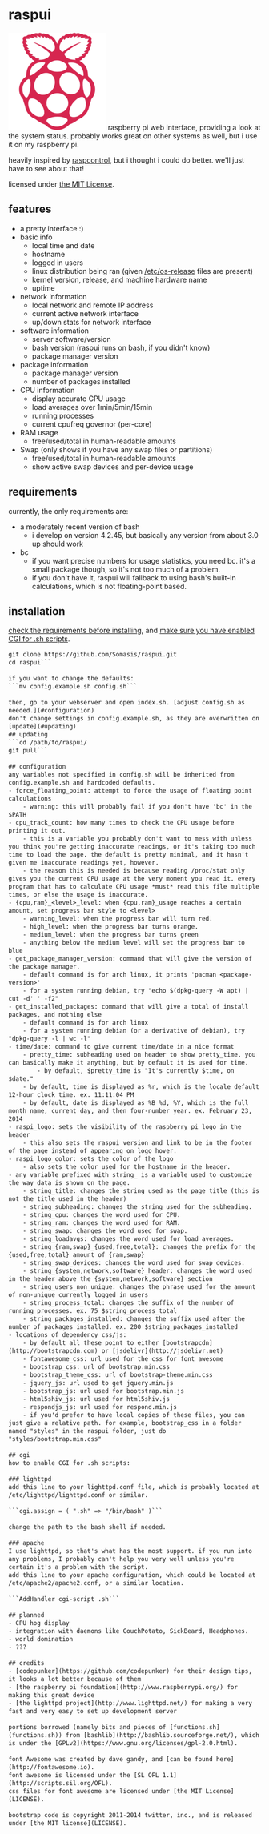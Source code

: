 # raspui
![raspui logo](favicon-195.png)
raspberry pi web interface, providing a look at the system status. probably works great on other systems as well, but i use it on my raspberry pi.

heavily inspired by [raspcontrol](https://github.com/imjacobclark/Raspcontrol), but i thought i could do better. we'll just have to see about that!

licensed under [the MIT License](LICENSE).

## features
- a pretty interface :)
- basic info
    - local time and date
    - hostname
    - logged in users
    - linux distribution being ran (given [/etc/os-release](http://www.freedesktop.org/software/systemd/man/os-release.html) files are present)
    - kernel version, release, and machine hardware name
    - uptime
- network information
    - local network and remote IP address
    - current active network interface
    - up/down stats for network interface
- software information
    - server software/version
    - bash version (raspui runs on bash, if you didn't know)
    - package manager version
- package information
    - package manager version
    - number of packages installed
- CPU information
    - display accurate CPU usage
    - load averages over 1min/5min/15min
    - running processes
    - current cpufreq governor (per-core)
- RAM usage
    - free/used/total in human-readable amounts
- Swap (only shows if you have any swap files or partitions)
    - free/used/total in human-readable amounts
    - show active swap devices and per-device usage
## requirements
currently, the only requirements are:
- a moderately recent version of bash
    - i develop on version 4.2.45, but basically any version from about 3.0 up should work
- bc
    - if you want precise numbers for usage statistics, you need bc. it's a small package though, so it's not too much of a problem.
    - if you don't have it, raspui will fallback to using bash's built-in calculations, which is not floating-point based.

## installation
[check the requirements before installing](#requirements), and [make sure you have enabled CGI for .sh scripts](#cgi).
```cd /path/to/webserver/directory/you/want/to/install/to/
git clone https://github.com/Somasis/raspui.git
cd raspui```

if you want to change the defaults:
```mv config.example.sh config.sh```

then, go to your webserver and open index.sh. [adjust config.sh as needed.](#configuration)
don't change settings in config.example.sh, as they are overwritten on [update](#updating)
## updating
```cd /path/to/raspui/
git pull```

## configuration
any variables not specified in config.sh will be inherited from config.example.sh and hardcoded defaults.
- force_floating_point: attempt to force the usage of floating point calculations
    - warning: this will probably fail if you don't have 'bc' in the $PATH
- cpu_track_count: how many times to check the CPU usage before printing it out.
    - this is a variable you probably don't want to mess with unless you think you're getting inaccurate readings, or it's taking too much time to load the page. the default is pretty minimal, and it hasn't given me inaccurate readings yet, however.
    - the reason this is needed is because reading /proc/stat only gives you the current CPU usage at the very moment you read it. every program that has to calculate CPU usage *must* read this file multiple times, or else the usage is inaccurate.
- {cpu,ram}_<level>_level: when {cpu,ram}_usage reaches a certain amount, set progress bar style to <level>
    - warning_level: when the progress bar will turn red.
    - high_level: when the progress bar turns orange.
    - medium_level: when the progress bar turns green
    - anything below the medium level will set the progress bar to blue
- get_package_manager_version: command that will give the version of the package manager.
    - default command is for arch linux, it prints 'pacman <package-version>'
    - for a system running debian, try "echo $(dpkg-query -W apt) | cut -d' ' -f2"
- get_installed_packages: command that will give a total of install packages, and nothing else
    - default command is for arch linux
    - for a system running debian (or a derivative of debian), try "dpkg-query -l | wc -l"
- time/date: command to give current time/date in a nice format
    - pretty_time: subheading used on header to show pretty_time. you can basically make it anything, but by default it is used for time. 
        - by default, $pretty_time is "It's currently $time, on $date."
    - by default, time is displayed as %r, which is the locale default 12-hour clock time. ex. 11:11:04 PM
    - by default, date is displayed as %B %d, %Y, which is the full month name, current day, and then four-number year. ex. February 23, 2014
- raspi_logo: sets the visibility of the raspberry pi logo in the header
    - this also sets the raspui version and link to be in the footer of the page instead of appearing on logo hover.
- raspi_logo_color: sets the color of the logo
    - also sets the color used for the hostname in the header.
- any variable prefixed with string_ is a variable used to customize the way data is shown on the page.
    - string_title: changes the string used as the page title (this is not the title used in the header)
    - string_subheading: changes the string used for the subheading.
    - string_cpu: changes the word used for CPU.
    - string_ram: changes the word used for RAM.
    - string_swap: changes the word used for swap.
    - string_loadavgs: changes the word used for load averages.
    - string_{ram,swap}_{used,free,total}: changes the prefix for the {used,free,total} amount of {ram,swap}
    - string_swap_devices: changes the word used for swap devices.
    - string_{system,network,software}_header: changes the word used in the header above the {system,network,software} section
    - string_users_non_unique: changes the phrase used for the amount of non-unique currently logged in users
    - string_process_total: changes the suffix of the number of running processes. ex. 75 $string_process_total
    - string_packages_installed: changes the suffix used after the number of packages installed. ex. 200 $string_packages_installed
- locations of dependency css/js:
    - by default all these point to either [bootstrapcdn](http://bootstrapcdn.com) or [jsdelivr](http://jsdelivr.net)
    - fontawesome_css: url used for the css for font awesome
    - bootstrap_css: url of bootstrap.min.css
    - bootstrap_theme_css: url of bootstrap-theme.min.css
    - jquery_js: url used to get jquery.min.js
    - bootstrap_js: url used for bootstrap.min.js
    - html5shiv_js: url used for html5shiv.js
    - respondjs_js: url used for respond.min.js
    - if you'd prefer to have local copies of these files, you can just give a relative path. for example, bootstrap_css in a folder named "styles" in the raspui folder, just do "styles/bootstrap.min.css"

## cgi
how to enable CGI for .sh scripts:

### lighttpd
add this line to your lighttpd.conf file, which is probably located at /etc/lighttpd/lighttpd.conf or similar.

```cgi.assign = ( ".sh" => "/bin/bash" )```

change the path to the bash shell if needed.

### apache
I use lighttpd, so that's what has the most support. if you run into any problems, I probably can't help you very well unless you're certain it's a problem with the script.
add this line to your apache configuration, which could be located at /etc/apache2/apache2.conf, or a similar location.

```AddHandler cgi-script .sh```

## planned
- CPU hog display
- integration with daemons like CouchPotato, SickBeard, Headphones.
- world domination
- ???

## credits
- [codepunker](https://github.com/codepunker) for their design tips, it looks a lot better because of them
- [the raspberry pi foundation](http://www.raspberrypi.org/) for making this great device
- [the lighttpd project](http://www.lighttpd.net/) for making a very fast and very easy to set up development server

portions borrowed (namely bits and pieces of [functions.sh](functions.sh)) from [bashlib](http://bashlib.sourceforge.net/), which is under the [GPLv2](https://www.gnu.org/licenses/gpl-2.0.html).

font Awesome was created by dave gandy, and [can be found here](http://fontawesome.io).
font awesome is licensed under the [SL OFL 1.1](http://scripts.sil.org/OFL).
css files for font awesome are licensed under [the MIT License](LICENSE).

bootstrap code is copyright 2011-2014 twitter, inc., and is released under [the MIT license](LICENSE).
